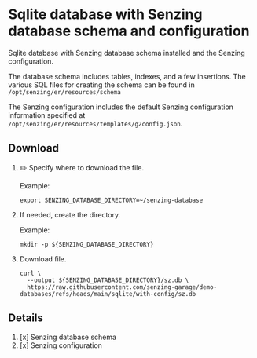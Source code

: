# Sqlite database with Senzing database schema and configuration

Sqlite database with Senzing database schema installed and the Senzing configuration.

The database schema includes tables, indexes, and a few insertions.
The various SQL files for creating the schema can be found in
`/opt/senzing/er/resources/schema`

The Senzing configuration includes the default Senzing configuration information specified at
`/opt/senzing/er/resources/templates/g2config.json`.

## Download

1. :pencil2: Specify where to download the file.

   Example:

    ```console
    export SENZING_DATABASE_DIRECTORY=~/senzing-database
    ```

1. If needed, create the directory.

   Example:

    ```console
    mkdir -p ${SENZING_DATABASE_DIRECTORY}
    ```

1. Download file.

    ```console
    curl \
      --output ${SENZING_DATABASE_DIRECTORY}/sz.db \
      https://raw.githubusercontent.com/senzing-garage/demo-databases/refs/heads/main/sqlite/with-config/sz.db
    ```

## Details

1. [x] Senzing database schema
1. [x] Senzing configuration

